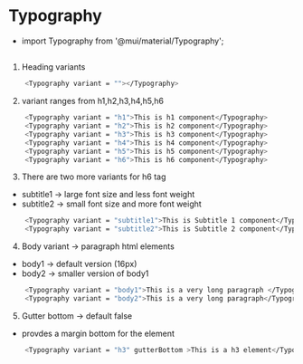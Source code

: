 # Typography
    
- import Typography from '@mui/material/Typography';

##

1. Heading variants 

```bash
    <Typography variant = ""></Typography>  
```

2. variant ranges from h1,h2,h3,h4,h5,h6

```bash
    <Typography variant = "h1">This is h1 component</Typography>
    <Typography variant = "h2">This is h2 component</Typography>
    <Typography variant = "h3">This is h3 component</Typography>
    <Typography variant = "h4">This is h4 component</Typography>
    <Typography variant = "h5">This is h5 component</Typography>
    <Typography variant = "h6">This is h6 component</Typography>
```

3. There are two more variants for h6 tag
- subtitle1 -> large font size and less font weight 
- subtitle2 -> small font size and more font weight

```bash
    <Typography variant = "subtitle1">This is Subtitle 1 component</Typography>
    <Typography variant = "subtitle2">This is Subtitle 2 component</Typography>
```

4. Body variant -> paragraph html elements 
- body1 -> default version (16px) 
- body2 -> smaller version of body1

```bash
    <Typography variant = "body1">This is a very long paragraph </Typography>
    <Typography variant = "body2">This is a very long paragraph</Typography>
```

5. Gutter bottom -> default false
- provdes a margin bottom for the element

```bash 
    <Typography variant = "h3" gutterBottom >This is a h3 element</Typography>
```